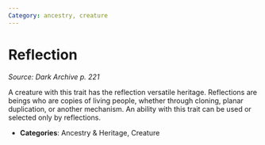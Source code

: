 ```yaml
---
Category: ancestry, creature
---
```

# Reflection  
*Source: Dark Archive p. 221*  

A creature with this trait has the reflection versatile heritage. Reflections are beings who are copies of living people, whether through cloning, planar duplication, or another mechanism. An ability with this trait can be used or selected only by reflections.

- **Categories**: Ancestry & Heritage, Creature